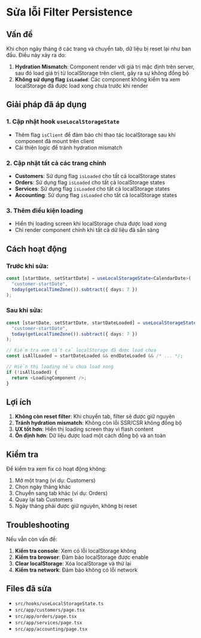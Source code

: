 # Sửa lỗi Filter Persistence

## Vấn đề
Khi chọn ngày tháng ở các trang và chuyển tab, dữ liệu bị reset lại như ban đầu. Điều này xảy ra do:

1. **Hydration Mismatch**: Component render với giá trị mặc định trên server, sau đó load giá trị từ localStorage trên client, gây ra sự không đồng bộ
2. **Không sử dụng flag `isLoaded`**: Các component không kiểm tra xem localStorage đã được load xong chưa trước khi render

## Giải pháp đã áp dụng

### 1. Cập nhật hook `useLocalStorageState`
- Thêm flag `isClient` để đảm bảo chỉ thao tác localStorage sau khi component đã mount trên client
- Cải thiện logic để tránh hydration mismatch

### 2. Cập nhật tất cả các trang chính
- **Customers**: Sử dụng flag `isLoaded` cho tất cả localStorage states
- **Orders**: Sử dụng flag `isLoaded` cho tất cả localStorage states  
- **Services**: Sử dụng flag `isLoaded` cho tất cả localStorage states
- **Accounting**: Sử dụng flag `isLoaded` cho tất cả localStorage states

### 3. Thêm điều kiện loading
- Hiển thị loading screen khi localStorage chưa được load xong
- Chỉ render component chính khi tất cả dữ liệu đã sẵn sàng

## Cách hoạt động

### Trước khi sửa:
```typescript
const [startDate, setStartDate] = useLocalStorageState<CalendarDate>(
  "customer-startDate",
  today(getLocalTimeZone()).subtract({ days: 7 })
);
```

### Sau khi sửa:
```typescript
const [startDate, setStartDate, startDateLoaded] = useLocalStorageState<CalendarDate>(
  "customer-startDate",
  today(getLocalTimeZone()).subtract({ days: 7 })
);

// Kiểm tra xem tất cả localStorage đã được load chưa
const isAllLoaded = startDateLoaded && endDateLoaded && /* ... */;

// Hiển thị loading nếu chưa load xong
if (!isAllLoaded) {
  return <LoadingComponent />;
}
```

## Lợi ích

1. **Không còn reset filter**: Khi chuyển tab, filter sẽ được giữ nguyên
2. **Tránh hydration mismatch**: Không còn lỗi SSR/CSR không đồng bộ
3. **UX tốt hơn**: Hiển thị loading screen thay vì flash content
4. **Ổn định hơn**: Dữ liệu được load một cách đồng bộ và an toàn

## Kiểm tra

Để kiểm tra xem fix có hoạt động không:

1. Mở một trang (ví dụ: Customers)
2. Chọn ngày tháng khác
3. Chuyển sang tab khác (ví dụ: Orders)
4. Quay lại tab Customers
5. Ngày tháng phải được giữ nguyên, không bị reset

## Troubleshooting

Nếu vẫn còn vấn đề:

1. **Kiểm tra console**: Xem có lỗi localStorage không
2. **Kiểm tra browser**: Đảm bảo localStorage được enable
3. **Clear localStorage**: Xóa localStorage và thử lại
4. **Kiểm tra network**: Đảm bảo không có lỗi network

## Files đã sửa

- `src/hooks/useLocalStorageState.ts`
- `src/app/customers/page.tsx`
- `src/app/orders/page.tsx`
- `src/app/services/page.tsx`
- `src/app/accounting/page.tsx`

